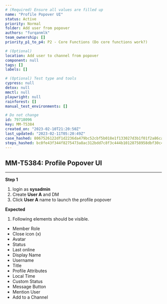 ```yaml
---
# (Required) Ensure all values are filled up
name: "Profile Popover UI"
status: Active
priority: Normal
folder: Add user from popover
authors: "furqanmlk"
team_ownership: []
priority_p1_to_p4: P2 - Core Functions (Do core functions work?)

# (Optional)
location: Add user to channel from popover
component: null
tags: []
labels: []

# (Optional) Test type and tools
cypress: null
detox: null
mmctl: null
playwright: null
rainforest: []
manual_test_environments: []

# Do not change
id: 79718096
key: MM-T5384
created_on: "2023-02-10T21:20:50Z"
last_updated: "2023-02-11T05:20:49Z"
case_hashed: 8067526122df1d2236da479bc52cbf5b018e1f133027d3b1f01f2a86ca150f0fd65941aea0ca69b1582c852ebbf2febc
steps_hashed: bc0fe43f344f8275473a8ac312bdd7c8f3c444b10128758958dbf30c493c3289ba813723eb5e43a25639547a01164fab
---
```


<!-- (Auto-generated) Based on frontmatter's "key" and "name" -->

## MM-T5384: Profile Popover UI

---

**Step 1**

1. login as **sysadmin**
2. Create **User A** and DM
3. Click **User A** name to launch the profile popover

**Expected**

1. Following elements should be visible.

- Member Role
- Close icon (x)
- Avatar
- Status
- Last online
- Display Name
- Username
- Title
- Profile Attributes
- Local Time
- Custom Status
- Message Button
- Mention User
- Add to a Channel
